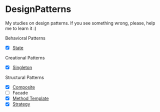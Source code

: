 # DesignPatterns
My studies on design patterns. If you see something wrong, please, help me to learn it :)

Behavioral Patterns
* [x] [State](.\Patterns\State)

Creational Patterns
* [x] [Singleton](.\Patterns\Singleton)

Structural Patterns
* [x] [Composite](.\Patterns\Composite)
* [ ] Facade
* [x] [Method Template](.\Patterns\MethodTemplate)
* [x] [Strategy](.\Patterns\Strategy)